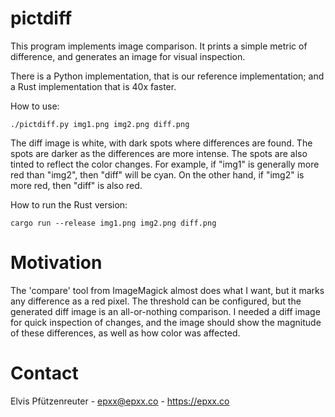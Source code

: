 # pictdiff

This program implements image comparison. It prints a simple metric
of difference, and generates an image for visual inspection.

There is a Python implementation, that is our reference implementation;
and a Rust implementation that is 40x faster.

How to use:

```
./pictdiff.py img1.png img2.png diff.png
```

The diff image is white, with dark spots where differences are found.
The spots are darker as the differences are more intense. The spots
are also tinted to reflect the color changes. For example, if "img1"
is generally more red than "img2", then "diff" will be cyan. On the
other hand, if "img2" is more red, then "diff" is also red.

How to run the Rust version:

```
cargo run --release img1.png img2.png diff.png
```

# Motivation

The 'compare' tool from ImageMagick almost does what I want, but it
marks any difference as a red pixel. The threshold can be configured,
but the generated diff image is an all-or-nothing comparison. I needed
a diff image for quick inspection of changes, and the image should show
the magnitude of these differences, as well as how color was affected.

# Contact

Elvis Pfützenreuter - epxx@epxx.co - https://epxx.co
